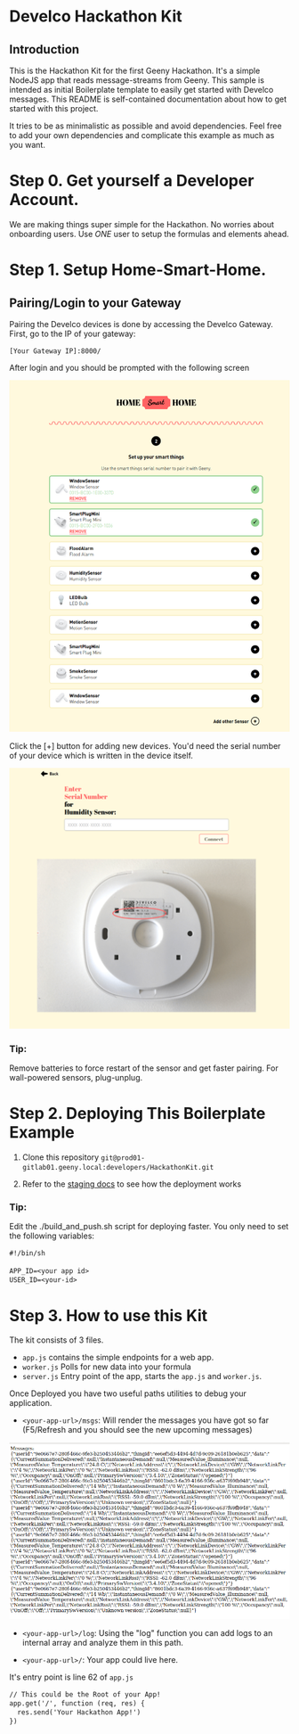 # Develco Hackathon Kit #

## Introduction ##

This is the Hackathon Kit for the first Geeny Hackathon. It's a simple NodeJS app
that reads message-streams from Geeny. This sample is intended as initial Boilerplate
template to easily get started with Develco messages. This README is self-contained
documentation about how to get started with this project.

It tries to be as minimalistic as possible and avoid dependencies. Feel free to add
your own dependencies and complicate this example as much as you want.

# Step 0. Get yourself a Developer Account.

We are making things super simple for the Hackathon. No worries about onboarding
users. Use *ONE* user to setup the formulas and elements ahead.

# Step 1. Setup Home-Smart-Home.

## Pairing/Login to your Gateway

Pairing the Develco devices is done by accessing the Develco Gateway.
First, go to the IP of your gateway:

```
[Your Gateway IP]:8000/
```

After login and you should be prompted with the following screen

![Alt text](docs/smart-home-1.png?raw=true "Login")


Click the [+] button for adding new devices. You'd need the serial number of your
device which is written in the device itself.

![Alt text](docs/smart-home-2.png?raw=true "Sensor Management")

### Tip:

Remove batteries to force restart of the sensor and get faster pairing. For
wall-powered sensors, plug-unplug.

# Step 2. Deploying This Boilerplate Example

1. Clone this repository `git@prod01-gitlab01.geeny.local:developers/HackathonKit.git`

2. Refer to the [staging
   docs](http://test-docs.geeny.io.s3-website.eu-central-1.amazonaws.com/getting-started/formulas/step-2/)
   to see how the deployment works

### Tip:

Edit the ./build_and_push.sh script for deploying faster. You only need to set the
following variables:

```
#!/bin/sh

APP_ID=<your app id>
USER_ID=<your-id>

```

# Step 3. How to use this Kit

The kit consists of 3 files.

* `app.js` contains the simple endpoints for a web app.
* `worker.js` Polls for new data into your formula
* `server.js` Entry point of the app, starts the `app.js` and `worker.js`.

Once Deployed you have two useful paths utilities to debug your application.

* `<your-app-url>/msgs`: Will render the messages you have got so far (F5/Refresh and
  you should see the new upcoming messages)

![Alt text](docs/messages-log.png?raw=true "Messages")

* `<your-app-url>/log`: Using the "log" function you can add logs to an internal
  array and analyze them in this path.

* `<your-app-url>/`: Your app could live here.

It's entry point is line 62 of `app.js`

```
// This could be the Root of your App!
app.get('/', function (req, res) {
  res.send('Your Hackathon App!')
})
```
